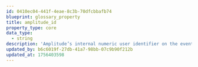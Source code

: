 ```yaml
---
id: 0410ec04-441f-4eae-8c3b-70dfcbbafb74
blueprint: glossary_property
title: amplitude_id
property_type: core
data_type:
  - string
description: 'Amplitude’s internal numeric user identifier on the event'
updated_by: b6c6019f-27db-41a7-98bb-07c9b90f212b
updated_at: 1756403598
---
```

